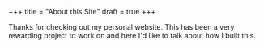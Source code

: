 +++
title = "About this Site"
draft = true
+++

Thanks for checking out my personal website. This has been a very
rewarding project to work on and here I'd like to talk about how
I built this.
